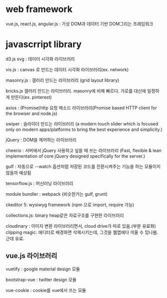 # web framework

vue.js, react.js, angular.js : 가상 DOM과 데이터 기반 DOM그리는 프레임워크

# javascrript library

d3.js svg : 데이터 시각화 라이브러리

vis.js : canvas 로 만드는 데이터 시각화 라이브러리(ex. network)

masonry.js : 갤러리 만드는 라이브러리 (grid layout library)

bricks.js 갤러리 만드는 라이브러리. masonry에 비해 빠르다. 가로를 대신에 일정하게 만든다(ex. pinterest)

axios : (Promise)http 요청 메소드 라이브러리(Promise based HTTP client for the browser and node.js)

swiper : 슬라이더 만드는 라이브러리 (a modern touch slider which is focused only on modern apps/platforms to bring the best experience and simplicity.)

jQuery : DOM을 제어하는 라이브러리

cheerio : 서버에서 jQuery 사용하고 싶을 때 쓰는 라이브러리 (Fast, flexible & lean implementation of core jQuery designed specifically for the server.)

gulf : 자동으로 --watch 옵션처럼 저장된 코드를 전환시켜주는 기능을 하는 모듈이지 않을까 예상됨

tensorflow.js : 머신러닝 라이브러리

module bundler : webpack (비슷한거는 gulf, grunt)

ckeditor 5: wysiwyg framework (npm 으로 import, require 가능)

collections.js: binary heap같은 자료구조를 구현한 라이브러리

cloudinary : 이미지 변환 라이브러리면서, cloud drive가 따로 있음.(부분 유료화)
clipping magic: 에디터로 배경화면 삭제시키는데, 그것을 웹앱에다 끼울 수 있나봄. 근데 유료.


## vue.js 라이브러리

vuetify : google material design 모듈

bootstrap-vue : twitter design 모듈

vue-cookie : cookie를 vue에서 쓰는 모듈
